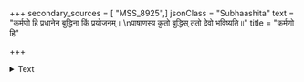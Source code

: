 +++
secondary_sources = [ "MSS_8925",]
jsonClass = "Subhaashita"
text = "कर्मणो हि प्रधानेन बुद्धिना किं प्रयोजनम्।  \nपाषाणस्य कुतो बुद्धिस् ततो देवो भविष्यति॥"
title = "कर्मणो हि"

+++

<details><summary>Text</summary>

कर्मणो हि प्रधानेन बुद्धिना किं प्रयोजनम्।  
पाषाणस्य कुतो बुद्धिस् ततो देवो भविष्यति॥
</details>
